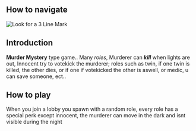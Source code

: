 ## How to navigate
![Look for a 3 Line Mark](https://i.ibb.co/yBh3cjp/Screenshot-2022-05-28-4-43-23-PM.jpg)

## Introduction
**Murder Mystery** type game.. Many *roles*, Murderer can ***kill*** when lights are out, Innocent try to votekick the murderer; roles such as twin, if one twin is killed, the other dies, or if one if votekicked the other is aswell, or medic, u can save someone, ect..
## How to play
When you join a lobby you spawn with a random role, every role has a special perk except innocent, the murderer can move in the dark and isnt visible during the night
